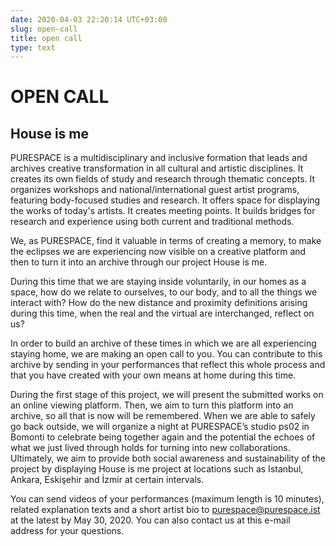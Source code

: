 ```yaml
---
date: 2020-04-03 22:20:14 UTC+03:00
slug: open-call
title: open call
type: text
---
```

# OPEN CALL

## House is me

PURESPACE is a multidisciplinary and inclusive formation that leads and archives creative transformation in all cultural and artistic disciplines.
It creates its own fields of study and research through thematic concepts. It organizes workshops and national/international guest artist programs,
featuring body-focused studies and research. It offers space for displaying the works of today's artists. It creates meeting points. It builds bridges
for research and experience using both current and traditional methods.

We, as PURESPACE, find it valuable in terms of creating a memory, to make the eclipses we are experiencing now visible on a creative platform and
then to turn it into an archive through our project House is me.

During this time that we are staying inside voluntarily, in our homes as a space, how do we relate to ourselves, to our body, and to all the things
we interact with? How do the new distance and proximity definitions arising during this time, when the real and the virtual are interchanged, reflect on us?

In order to build an archive of these times in which we are all experiencing staying home, we are making an open call to you. You can contribute to this
archive by sending in your performances that reflect this whole process and that you have created with your own means at home during this time.

During the first stage of this project, we will present the submitted works on an online viewing platform. Then, we aim to turn this platform into an
archive, so all that is now will be remembered. When we are able to safely go back outside, we will organize a night at PURESPACE’s studio ps02
in Bomonti to celebrate being together again and the potential the echoes of what we just lived through holds for turning into new collaborations.
Ultimately, we aim to provide both social awareness and sustainability of the project by displaying House is me project at locations such as
Istanbul, Ankara, Eskişehir and İzmir at certain intervals.

You can send videos of your performances (maximum length is 10 minutes), related explanation texts and a short artist bio
to purespace@purespace.ist at the latest by May 30, 2020. You can also contact us at this e-mail address for your questions.

